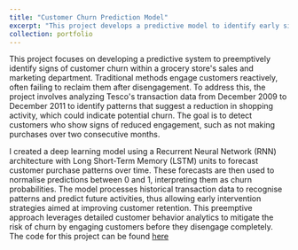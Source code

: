 ```yaml
---
title: "Customer Churn Prediction Model"
excerpt: "This project develops a predictive model to identify early signs of customer churn at a popular UK grocery store chain, using deep learning techniques on historical transaction data. By analyzing patterns of customer engagement, the model forecasts future purchase behaviors and identifies potential churn risks, allowing proactive retention strategies to be implemented effectively. <br/><img src='/images/rnn.png'>"
collection: portfolio
---
```


This project focuses on developing a predictive system to preemptively identify signs of customer churn within a grocery store's sales and marketing department. Traditional methods 
engage customers reactively, often failing to reclaim them after disengagement. To address this, the project involves analyzing Tesco's transaction data from December 2009 to 
December 2011 to identify patterns that suggest a reduction in shopping activity, which could indicate potential churn. The goal is to detect customers who show signs of reduced 
engagement, such as not making purchases over two consecutive months.

I created a deep learning model using a Recurrent Neural Network (RNN) architecture with Long Short-Term Memory (LSTM) units to forecast customer purchase patterns over time. 
These forecasts are then used to normalise predictions between 0 and 1, interpreting them as churn probabilities. The model processes historical transaction data to recognise 
patterns and predict future activities, thus allowing early intervention strategies aimed at improving customer retention. This preemptive approach leverages detailed customer 
behavior analytics to mitigate the risk of churn by engaging customers before they disengage completely. The code for this project can be found [here](https://github.com/GiuseppeIncardona9/Data-Driven-Projects/blob/main/Customer%20Churn%20Prediction/Customer%20Churn%20Prediction%20Model.ipynb)
